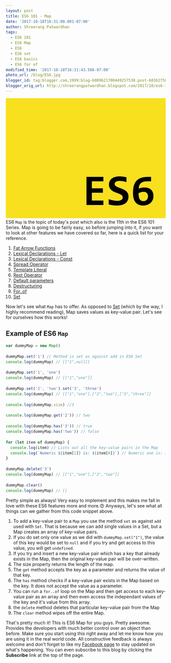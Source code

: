 ```yaml
---
layout: post
title: ES6 101 - Map
date: '2017-10-18T16:31:00.001-07:00'
author: Shreerang Patwardhan
tags:
  - ES6 101
  - ES6 Map
  - ES6
  - ES6 set
  - ES6 basics
  - ES6 for of
modified_time: '2017-10-18T16:31:43.566-07:00'
photo_url: /blog/ES6.jpg
blogger_id: tag:blogger.com,1999:blog-6009621700449257538.post-6036275051098895120
blogger_orig_url: http://shreerangpatwardhan.blogspot.com/2017/10/es6-101-map.html
---
```


![ES6 Banner image](/blog/ES6.jpg)
ES6 `Map` is the topic of today's post which also is the 11th in the ES6 101 Series. Map is going to be fairly easy, so before jumping into it, if you want to look at other features we have covered so far, here is a quick list for your reference.

1. [Fat Arrow Functions](https://theuidev.github.io/es6-fat-arrow-functions/)
2. [Lexical Declarations - Let](https://theuidev.github.io/es6-101-lexical-declarations-let/)
3. [Lexical Declarations - Const](https://theuidev.github.io/es6-101-lexical-declarations-const/)
4. [Spread Operator](https://theuidev.github.io/es6-101-spread-operator/)
5. [Template Literal](https://theuidev.github.io/es6-template-literals/)
6. [Rest Operator](https://theuidev.github.io/es6-rest-operator/)
7. [Default parameters](https://theuidev.github.io/es6-101-default-parameters/)
8. [Destructuring](https://theuidev.github.io/es6-101-destructuring/)
9. [For..of](https://theuidev.github.io/es6-101-forof/)
10. [Set](https://theuidev.github.io/es6-101-set/)

Now let's see what `Map` has to offer. As opposed to [Set](https://theuidev.github.io/es6-101-set/) (which by the way, I highly recommend reading), Map saves values as key-value pair. Let's see for ourselves how this works!

## Example of ES6 `Map`

```javascript
var dummyMap = new Map()

dummyMap.set('1') // Method is set as against add in ES6 Set
console.log(dummyMap) // [["1",null]]

dummyMap.set('1', 'one')
console.log(dummyMap) // [["1","one"]]

dummyMap.set('2', 'two').set('3', 'three')
console.log(dummyMap) // [["1","one"],["2","two"],["3","three"]]

console.log(dummyMap.size) //3

console.log(dummyMap.get('2')) // two

console.log(dummyMap.has('3')) // true
console.log(dummyMap.has('two')) // false

for (let item of dummyMap) {
  console.log(item) // Lists out all the key-value pairs in the Map
  console.log(`Numeric ${item[1]} is: ${item[0]}`) // Numeric one is: 1 and so on for each key-value pair in the Map
}

dummyMap.delete('3')
console.log(dummyMap) // [["1","one"],["2","two"]]

dummyMap.clear()
console.log(dummyMap) // []
```

Pretty simple as always! Very easy to implement and this makes me fall in love with these ES6 features more and more.&#128525; Anyways, let's see what all things can we gather from this code snippet above.

1. To add a key-value pair to a `Map` you use the method `set` as against `add` used with `Set`. That is because we can add single values in a Set, but a Map creates an array of key-value pairs.
2. If you do set only one value as we did with `dummyMap.set("1")`, the value of this key would be set to `null` and if you try and get access to this value, you will get `undefined`.
3. If you try and insert a new key-value pair which has a key that already exists in the Map, then the original key-value pair will be over-written.
4. The size property returns the length of the map.
5. The `get` method accepts the key as a parameter and returns the value of that key.
6. The `has` method checks if a key-value pair exists in the Map based on the key. It does not accept the value as a parameter.
7. You can run a `for..of` loop on the Map and then get access to each key-value pair as an array and then even access the independant values of the key and it's value from this array.
8. the `delete` method deletes that particular key-value pair from the Map
9. The `clear` method wipes off the entire Map.

That's pretty much it! This is ES6 Map for you guys. Pretty awesome. Provides the developers with much better control over an object than before. Make sure you start using this right away and let me know how you are using it in the real world code. All constructive feedback is always welcome and don't forget to like my [Facebook page](https://www.facebook.com/SpatialUnlimited/) to stay updated on what's happening. You can even subscribe to this blog by clicking the **Subscribe** link at the top of the page.
